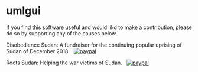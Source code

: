 # umlgui

If you find this software useful and would likd to make a contribution, please do so by supporting any of the causes below. <br>


Disobedience Sudan: A fundraiser for the continuing popular uprising of Sudan of December 2018. &nbsp;
[![paypal](https://www.paypalobjects.com/en_US/i/btn/btn_donateCC_LG.gif)](https://www.paypal.com/paypalme/disobediencesudan) <br>
    
Roots Sudan: Helping the war victims of Sudan. &nbsp;
[![paypal](https://www.paypalobjects.com/en_US/i/btn/btn_donateCC_LG.gif)](https://www.paypal.com/GB/fundraiser/charity/3197626)
